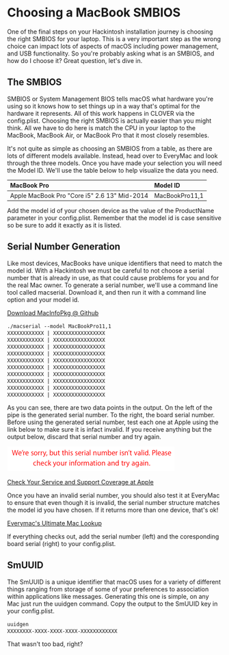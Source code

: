 # Choosing a MacBook SMBIOS

One of the final steps on your Hackintosh installation journey is choosing the right SMBIOS for your laptop. This is a very important step as the wrong choice can impact lots of aspects of macOS including power management, and USB functionality. So you're probably asking what is an SMBIOS, and how do I choose it? Great question, let's dive in.

## The SMBIOS

SMBIOS or System Management BIOS tells macOS what hardware you're using so it knows how to set things up in a way that's optimal for the hardware it represents. All of this work happens in CLOVER via the config.plist. Choosing the right SMBIOS is actually easier than you might think. All we have to do here is match the CPU in your laptop to the MacBook, MacBook Air, or MacBook Pro that it most closely resembles.

It's not quite as simple as choosing an SMBIOS from a table, as there are lots of different models available. Instead, head over to EveryMac and look through the three models. Once you have made your selection you will need the Model ID. We'll use the table below to help visualize the data you need.

| MacBook Pro | Model ID |
| :--- | :--- |
| Apple MacBook Pro "Core i5" 2.6 13" Mid-2014 | MacBookPro11,1 |

Add the model id of your chosen device as the value of the ProductName parameter in your config.plist. Remember that the model id is case sensitive so be sure to add it exactly as it is listed.

## Serial Number Generation

Like most devices, MacBooks have unique identifiers that need to match the model id. With a Hackintosh we must be careful to not choose a serial number that is already in use, as that could cause problems for you and for the real Mac owner. To generate a serial number, we'll use a command line tool called macserial. Download it, and then run it with a command line option and your model id.

[Download MacInfoPkg @ Github](https://github.com/acidanthera/MacInfoPkg)

```text
./macserial --model MacBookPro11,1
XXXXXXXXXXXX | XXXXXXXXXXXXXXXXX
XXXXXXXXXXXX | XXXXXXXXXXXXXXXXX
XXXXXXXXXXXX | XXXXXXXXXXXXXXXXX
XXXXXXXXXXXX | XXXXXXXXXXXXXXXXX
XXXXXXXXXXXX | XXXXXXXXXXXXXXXXX
XXXXXXXXXXXX | XXXXXXXXXXXXXXXXX
XXXXXXXXXXXX | XXXXXXXXXXXXXXXXX
XXXXXXXXXXXX | XXXXXXXXXXXXXXXXX
XXXXXXXXXXXX | XXXXXXXXXXXXXXXXX
XXXXXXXXXXXX | XXXXXXXXXXXXXXXXX
```

As you can see, there are two data points in the output. On the left of the pipe is the generated serial number. To the right, the board serial number. Before using the generated serial number, test each one at Apple using the link below to make sure it is infact invalid. If you receive anything but the output below, discard that serial number and try again.

![](../.gitbook/assets/screen-shot-2019-11-16-at-1.38.05-pm.png)

[Check Your Service and Support Coverage at Apple](https://checkcoverage.apple.com)

Once you have an invalid serial number, you should also test it at EveryMac to ensure that even though it is invalid, the serial number structure matches the model id you have chosen. If it returns more than one device, that's ok!

[Everymac's Ultimate Mac Lookup](https://everymac.com/ultimate-mac-lookup/)

If everything checks out, add the serial number \(left\) and the coresponding board serial \(right\) to your config.plist.

## SmUUID

The SmUUID is a unique identifier that macOS uses for a variety of different things ranging from storage of some of your preferences to association within applications like messages. Generating this one is simple, on any Mac just run the uuidgen command. Copy the output to the SmUUID key in your config.plist.

```text
uuidgen
XXXXXXXX-XXXX-XXXX-XXXX-XXXXXXXXXXXX
```

That wasn't too bad, right?


